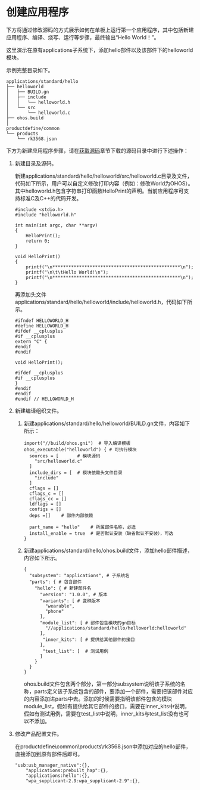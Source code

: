 # 创建应用程序<a name="ZH-CN_TOPIC_0000001234205905"></a>

下方将通过修改源码的方式展示如何在单板上运行第一个应用程序，其中包括新建应用程序、编译、烧写、运行等步骤，最终输出“Hello World！”。

这里演示在原有applications子系统下，添加hello部件以及该部件下的helloworld模块。

示例完整目录如下。

```
applications/standard/hello
├── helloworld
│   ├── BUILD.gn
│   ├── include
│   │   └── helloworld.h
│   └── src
│       └── helloworld.c
├── ohos.build
│
productdefine/common
└── products
    └── rk3568.json
```

下方为新建应用程序步骤，请在[获取源码](quickstart-standard-sourcecode-acquire.md)章节下载的源码目录中进行下述操作：

1.  新建目录及源码。

    新建applications/standard/hello/helloworld/src/helloworld.c目录及文件，代码如下所示，用户可以自定义修改打印内容（例如：修改World为OHOS）。其中helloworld.h包含字符串打印函数HelloPrint的声明。当前应用程序可支持标准C及C++的代码开发。

    ```
    #include <stdio.h>
    #include "helloworld.h"
    
    int main(int argc, char **argv)
    {
        HelloPrint();
        return 0;
    }
    
    void HelloPrint()
    {
        printf("\n************************************************\n");
        printf("\n\t\tHello World!\n");
        printf("\n************************************************\n");
    }
    ```

    再添加头文件applications/standard/hello/helloworld/include/helloworld.h，代码如下所示。

    ```
    #ifndef HELLOWORLD_H
    #define HELLOWORLD_H
    #ifdef __cplusplus
    #if __cplusplus
    extern "C" {
    #endif
    #endif
    
    void HelloPrint();
    
    #ifdef __cplusplus
    #if __cplusplus
    }
    #endif
    #endif
    #endif // HELLOWORLD_H
    ```

2.  新建编译组织文件。
    1.  新建applications/standard/hello/helloworld/BUILD.gn文件，内容如下所示：

        ```
        import("//build/ohos.gni")  # 导入编译模板
        ohos_executable("helloworld") { # 可执行模块
          sources = [       # 模块源码
        	"src/helloworld.c"
          ]
          include_dirs = [  # 模块依赖头文件目录
            "include" 
          ]
          cflags = []
          cflags_c = []
          cflags_cc = []
          ldflags = []
          configs = []
          deps =[]    # 部件内部依赖
        
          part_name = "hello"    # 所属部件名称，必选
          install_enable = true  # 是否默认安装（缺省默认不安装），可选
        }
        ```

    2.  新建applications/standard/hello/ohos.build文件，添加hello部件描述，内容如下所示。

        ```
        {
          "subsystem": "applications", # 子系统名
          "parts": { # 包含部件
            "hello": { # 新建部件名
              "version": "1.0.0", # 版本
              "variants": [ # 变种版本
                "wearable",
                "phone"
              ],
              "module_list": [ # 部件包含模块的gn目标
                "//applications/standard/hello/helloworld:helloworld"
              ],
               "inner_kits": [ # 提供给其他部件的接口
              ],
               "test_list": [  # 测试用例
              ]
            }
          }
        }
        ```

        ohos.build文件包含两个部分，第一部分subsystem说明该子系统的名称，parts定义该子系统包含的部件，要添加一个部件，需要把该部件对应的内容添加进parts中去。添加的时候需要指明该部件包含的模块module\_list，假如有提供给其它部件的接口，需要在inner\_kits中说明，假如有测试用例，需要在test\_list中说明，inner\_kits与test\_list没有也可以不添加。

3.  修改产品配置文件。

    在productdefine\\common\\products\\rk3568.json中添加对应的hello部件，直接添加到原有部件后即可。

    ```
    "usb:usb_manager_native":{},
        "applications:prebuilt_hap":{},
        "applications:hello":{},
        "wpa_supplicant-2.9:wpa_supplicant-2.9":{},
    ```


